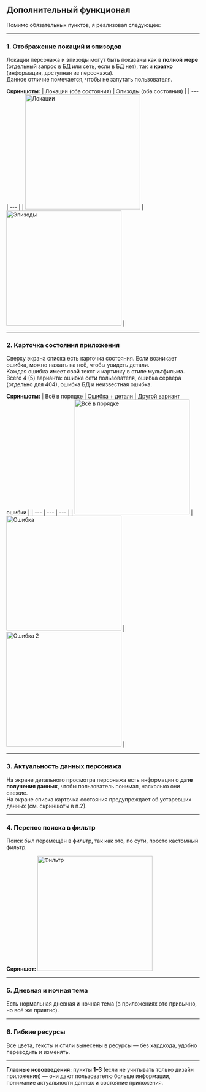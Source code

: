 ## Дополнительный функционал

Помимо обязательных пунктов, я реализовал следующее:

---

### 1. Отображение локаций и эпизодов
Локации персонажа и эпизоды могут быть показаны как в **полной мере** (отдельный запрос в БД или сеть, если в БД нет), так и **кратко** (информация, доступная из персонажа).  
Данное отличие помечается, чтобы не запутать пользователя.

**Скриншоты:**
| Локации (оба состояния) | Эпизоды (оба состояния) |
| --- | --- |
| <img width="300" alt="Локации" src="https://github.com/user-attachments/assets/78090d85-e639-4e30-b982-339c9c6c3343" /> | <img width="300" alt="Эпизоды" src="https://github.com/user-attachments/assets/12bb66f9-ed57-4176-918f-1f1d2bb2bc2c" /> |

---

### 2. Карточка состояния приложения
Сверху экрана списка есть карточка состояния. Если возникает ошибка, можно нажать на неё, чтобы увидеть детали.  
Каждая ошибка имеет свой текст и картинку в стиле мультфильма.  
Всего 4 (5) варианта: ошибка сети пользователя, ошибка сервера (отдельно для 404), ошибка БД и неизвестная ошибка.

**Скриншоты:**
| Всё в порядке | Ошибка + детали | Другой вариант ошибки |
| --- | --- | --- |
| <img width="300" alt="Всё в порядке" src="https://github.com/user-attachments/assets/b536ed17-a519-4c13-ba48-f0fec034062c" /> | <img width="300" alt="Ошибка" src="https://github.com/user-attachments/assets/c964c4d9-e37c-4e42-af6c-47be36745097" /> | <img width="300" alt="Ошибка 2" src="https://github.com/user-attachments/assets/fcca0f7a-23e3-4890-b1e6-a4450080ed9b" /> |

---

### 3. Актуальность данных персонажа
На экране детального просмотра персонажа есть информация о **дате получения данных**, чтобы пользователь понимал, насколько они свежие.  
На экране списка карточка состояния предупреждает об устаревших данных (см. скриншоты в п.2).

---

### 4. Перенос поиска в фильтр
Поиск был перемещён в фильтр, так как это, по сути, просто кастомный фильтр.

**Скриншот:**
<img width="300" alt="Фильтр" src="https://github.com/user-attachments/assets/d5693470-3e08-40d2-948c-739e3d1637a7" />

---

### 5. Дневная и ночная тема
Есть нормальная дневная и ночная тема (в приложениях это привычно, но всё же приятно).

---

### 6. Гибкие ресурсы
Все цвета, тексты и стили вынесены в ресурсы — без хардкода, удобно переводить и изменять.

---

**Главные нововведения:** пункты **1–3** (если не учитывать только дизайн приложения) — они дают пользователю больше информации, понимание актуальности данных и состояние приложения.
